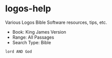 # logos-help
Various Logos Bible Software resources, tips, etc.



- Book: King James Version
- Range: All Passages
- Search Type: Bible

```
lord AND God
```
